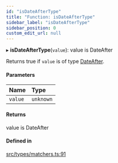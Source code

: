 ```yaml
---
id: "isDateAfterType"
title: "Function: isDateAfterType"
sidebar_label: "isDateAfterType"
sidebar_position: 0
custom_edit_url: null
---
```


▸ **isDateAfterType**(`value`): value is DateAfter

Returns true if `value` is of type [DateAfter](/api/types/DateAfter.md).

#### Parameters

| Name | Type |
| :------ | :------ |
| `value` | `unknown` |

#### Returns

value is DateAfter

#### Defined in

[src/types/matchers.ts:91](https://github.com/gpbl/react-day-picker/blob/cd80be68f/src/types/matchers.ts#L91)
